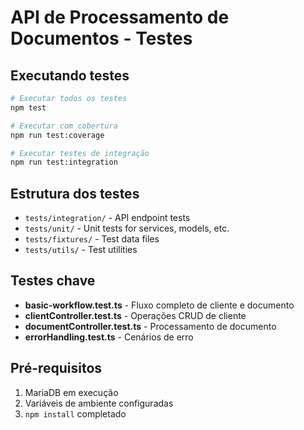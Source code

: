 # API de Processamento de Documentos - Testes

## Executando testes

```bash
# Executar todos os testes
npm test

# Executar com cobertura
npm run test:coverage

# Executar testes de integração
npm run test:integration
```

## Estrutura dos testes

- `tests/integration/` - API endpoint tests
- `tests/unit/` - Unit tests for services, models, etc.
- `tests/fixtures/` - Test data files
- `tests/utils/` - Test utilities

## Testes chave

- **basic-workflow.test.ts** - Fluxo completo de cliente e documento
- **clientController.test.ts** - Operações CRUD de cliente  
- **documentController.test.ts** - Processamento de documento
- **errorHandling.test.ts** - Cenários de erro

## Pré-requisitos

1. MariaDB em execução
2. Variáveis de ambiente configuradas
3. `npm install` completado